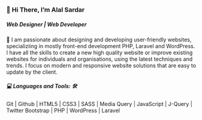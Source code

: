 <h3>👋 Hi There, I’m Alal Sardar</h3>

<h5>Web Designer | Web Developer</h5>

👀 I am passionate about designing and developing user-friendly websites, specializiing in mostly front-end development PHP, Laravel and WordPress. I have all the skills to create a new high quality website or improve existing websites for individuals and organisations, using the latest techniques and trends. I focus on modern and responsive website solutions that are easy to update by the client. 

<h5>💻 Languages and Tools: 🛠️</h5>
Git | Github | HTML5 | CSS3 | SASS | Media Query | JavaScript | J-Query | Twitter Bootstrap | PHP | WordPress | Laravel




<!---
alalsardar/alalsardar is a ✨ special ✨ repository because its `README.md` (this file) appears on your GitHub profile.
You can click the Preview link to take a look at your changes.
--->
